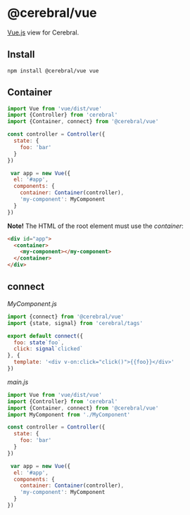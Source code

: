 # @cerebral/vue

[Vue.js](https://vuejs.org) view for Cerebral.

## Install
`npm install @cerebral/vue vue`

## Container
```js
import Vue from 'vue/dist/vue'
import {Controller} from 'cerebral'
import {Container, connect} from '@cerebral/vue'

const controller = Controller({
  state: {
    foo: 'bar'
  }
})

 var app = new Vue({
  el: '#app',
  components: {
    container: Container(controller),
    'my-component': MyComponent
  }
})
```

**Note!** The HTML of the root element must use the *container*:

```html
<div id="app">
  <container>
    <my-component></my-component>
  </container>
</div>
```

## connect
*MyComponent.js*
```js
import {connect} from '@cerebral/vue'
import {state, signal} from 'cerebral/tags'

export default connect({
  foo: state`foo`,
  click: signal`clicked`
}, {
  template: '<div v-on:click="click()">{{foo}}</div>'
})
```

*main.js*
```js
import Vue from 'vue/dist/vue'
import {Controller} from 'cerebral'
import {Container, connect} from '@cerebral/vue'
import MyComponent from './MyComponent'

const controller = Controller({
  state: {
    foo: 'bar'
  }
})

 var app = new Vue({
  el: '#app',
  components: {
    container: Container(controller),
    'my-component': MyComponent
  }
})
```
